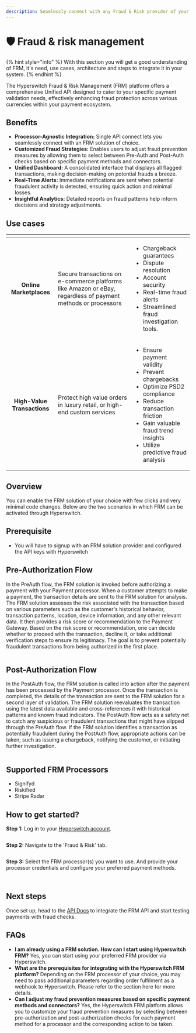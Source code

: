 ```yaml
---
description: Seamlessly connect with any Fraud & Risk provider of your choice
---
```


# 🛡 Fraud & risk management

{% hint style="info" %}
With this section you will get a good understanding of FRM, it's need, use cases, architecture and steps to integrate it in your system.
{% endhint %}

The Hyperswitch Fraud & Risk Management (FRM) platform offers a comprehensive Unified API designed to cater to your specific payment validation needs, effectively enhancing fraud protection across various currencies within your payment ecosystem.

## Benefits

* **Processor-Agnostic Integration:** Single API connect lets you seamlessly connect with an FRM solution of choice.
* **Customized Fraud Strategies:** Enables users to adjust fraud prevention measures by allowing them to select between Pre-Auth and Post-Auth checks based on specific payment methods and connectors.
* **Unified Dashboard:** A consolidated interface that displays all flagged transactions, making decision-making on potential frauds a breeze.
* **Real-Time Alerts:** Immediate notifications are sent when potential fraudulent activity is detected, ensuring quick action and minimal losses.
* **Insightful Analytics:** Detailed reports on fraud patterns help inform decisions and strategy adjustments.

## Use cases

<table data-view="cards"><thead><tr><th align="center"></th><th></th><th></th></tr></thead><tbody><tr><td align="center"><strong>Online Marketplaces</strong></td><td>Secure transactions on e-commerce platforms like Amazon or eBay, regardless of payment methods or processors</td><td><ul><li>Chargeback guarantees</li><li>Dispute resolution</li><li>Account security</li><li>Real-time fraud alerts</li><li>Streamlined fraud investigation tools.</li></ul></td></tr><tr><td align="center"><strong>High-Value Transactions</strong></td><td>Protect high value orders in luxury retail, or high-end custom services</td><td><ul><li>Ensure payment validity</li><li>Prevent chargebacks</li><li>Optimize PSD2 compliance</li><li>Reduce transaction friction</li><li>Gain valuable fraud trend insights</li><li>Utilize predictive fraud analysis</li></ul></td></tr></tbody></table>

## Overview

You can enable the FRM solution of your choice with few clicks and very minimal code changes. Below are the two scenarios in which FRM can be activated through Hyperswitch.

## Prerequisite

* You will have to signup with an FRM solution provider and configured the API keys with Hyperswitch

## Pre-Authorization Flow

In the PreAuth flow, the FRM solution is invoked before authorizing a payment with your Payment processor. When a customer attempts to make a payment, the transaction details are sent to the FRM solution for analysis. The FRM solution assesses the risk associated with the transaction based on various parameters such as the customer's historical behavior, transaction patterns, location, device information, and any other relevant data. It then provides a risk score or recommendation to the Payment Gateway. Based on the risk score or recommendation, one can decide whether to proceed with the transaction, decline it, or take additional verification steps to ensure its legitimacy. The goal is to prevent potentially fraudulent transactions from being authorized in the first place.

<figure><img src="../.gitbook/assets/frm-pre_auth_flow.jpg" alt=""><figcaption></figcaption></figure>

## Post-Authorization Flow

In the PostAuth flow, the FRM solution is called into action after the payment has been processed by the Payment processor. Once the transaction is completed, the details of the transaction are sent to the FRM solution for a second layer of validation. The FRM solution reevaluates the transaction using the latest data available and cross-references it with historical patterns and known fraud indicators. The PostAuth flow acts as a safety net to catch any suspicious or fraudulent transactions that might have slipped through the PreAuth flow. If the FRM solution identifies a transaction as potentially fraudulent during the PostAuth flow, appropriate actions can be taken, such as issuing a chargeback, notifying the customer, or initiating further investigation.

<figure><img src="../.gitbook/assets/frm-post_auth_flow.jpg" alt=""><figcaption></figcaption></figure>

## Supported FRM Processors

* Signifyd
* Riskified
* Stripe Radar

## How to get started?

**Step 1:** Log in to your [Hyperswitch account](https://app.hyperswitch.io/login).

<figure><img src="../.gitbook/assets/frm-step1.png" alt=""><figcaption></figcaption></figure>

**Step 2:** Navigate to the 'Fraud & Risk' tab.

<figure><img src="../.gitbook/assets/frm-step2.png" alt=""><figcaption></figcaption></figure>

**Step 3:** Select the FRM processor(s) you want to use. And provide your processor credentials and configure your preferred payment methods.

<figure><img src="../.gitbook/assets/frm-step3a.png" alt=""><figcaption></figcaption></figure>

<figure><img src="../.gitbook/assets/frm-step3b.png" alt=""><figcaption></figcaption></figure>

## Next steps

Once set up, head to the [API Docs](https://api-reference.hyperswitch.io/api-reference/payments/payments--create) to integrate the FRM API and start testing payments with fraud checks.

## FAQs

* **I am already using a FRM solution. How can I start using Hyperswitch FRM?** Yes, you can start using your preferred FRM provider via Hyperswitch.&#x20;
* **What are the prerequisites for integrating with the Hyperswitch FRM platform?** Depending on the FRM processor of your choice, you may need to pass additional parameters regarding order fulfilment as a webhook to Hyperswitch. Please refer to the section here for more details.
* **Can I adjust my fraud prevention measures based on specific payment methods and connectors?** Yes, the Hyperswitch FRM platform allows you to customize your fraud prevention measures by selecting between pre-authorization and post-authorization checks for each payment method for a processor and the corresponding action to be taken.
